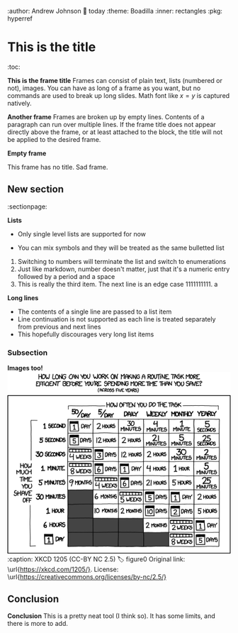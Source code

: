 :author: Andrew Johnson
:date: today
:theme: Boadilla
:inner: rectangles
:pkg: hyperref

# This is the title

:toc:

**This is the frame title**
Frames can consist of plain text, lists (numbered or not), images.
You can have as long of a frame as you want, but no commands
are used to break up long slides.
Math font like $x=y$ is captured natively.

**Another frame**
Frames are broken up by empty lines. Contents of a paragraph
can run over multiple lines. If the frame title does not
appear directly above the frame, or at least attached to the block,
the title will not be applied to the desired frame.

**Empty frame**

This frame has no title. 
Sad frame.

## New section

:sectionpage:

**Lists**
- Only single level lists are supported for now
* You can mix symbols and they will be treated as the same bulletted list
1. Switching to numbers will terminate the list and switch to enumerations
1. Just like markdown, number doesn't matter, just that it's a numeric entry followed by a period and a space
8. This is really the third item. The next line is an edge case
1111111111. a

**Long lines**
- The contents of a single line are passed to a list item
- Line continuation is not supported as each line is treated separately from previous and next lines
- This hopefully discourages very long list items

### Subsection

**Images too!**
![](assets/is_it_worth_the_time.png)
:caption: XKCD 1205 (CC-BY NC 2.5)
:label: figure0
Original link: \url{https://xkcd.com/1205/}.
License: \url{https://creativecommons.org/licenses/by-nc/2.5/}

## Conclusion

**Conclusion**
This is a pretty neat tool (I think so).
It has some limits, and there is more to add.
